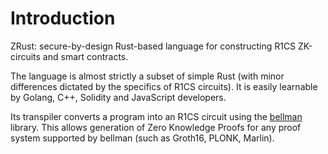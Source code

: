 # Introduction

ZRust: secure-by-design Rust-based language for constructing R1CS ZK-circuits and smart contracts.

The language is almost strictly a subset of simple Rust \(with minor differences dictated by the specifics of R1CS circuits\). It is easily learnable by Golang, C++, Solidity and JavaScript developers.

Its transpiler converts a program into an R1CS circuit using the [bellman](https://github.com/matter-labs/bellman) library. This allows generation of Zero Knowledge Proofs for any proof system supported by bellman \(such as Groth16, PLONK, Marlin\).

